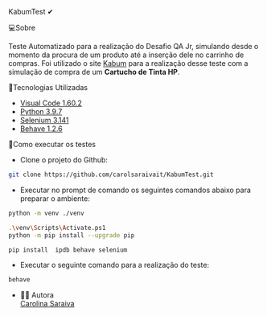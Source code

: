   KabumTest ✔

 
 💻Sobre
 
 Teste Automatizado para a realização do Desafio QA Jr, simulando desde o momento da procura de um produto até a inserção dele no carrinho de compras.
Foi utilizado o site [Kabum](https://www.kabum.com.br/) para a realização desse teste com a simulação de compra de um **Cartucho de Tinta HP**.

 🚀Tecnologias Utilizadas
 
 - [Visual Code 1.60.2](https://code.visualstudio.com/download)
 - [Python 3.9.7](https://www.python.org/downloads/)
 - [Selenium 3.141](https://www.selenium.dev/downloads/)
 - [Behave 1.2.6](https://behave.readthedocs.io/en/stable/install.html)
 

 
  📁Como executar os testes
  <br>
  - Clone o projeto do Github:
  ```bash
  git clone https://github.com/carolsaraivait/KabumTest.git
  ```

  - Executar no prompt de comando os seguintes comandos abaixo para preparar o ambiente:
   ```bash
   python -m venv ./venv

.\venv\Scripts\Activate.ps1 
python -m pip install --upgrade pip

pip install  ipdb behave selenium
 ```
 - Executar o seguinte comando para a realização do teste:
  ```bash
behave
 
   ```
 - 👩‍🦰 Autora
   <br> [Carolina Saraiva](https://www.linkedin.com/in/carolina-saraiva-7998a8174/)</br>
   
